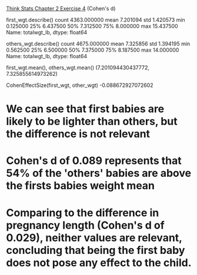 [Think Stats Chapter 2 Exercise 4](http://greenteapress.com/thinkstats2/html/thinkstats2003.html#toc24) (Cohen's d)

first_wgt.describe()
count    4363.000000
mean        7.201094
std         1.420573
min         0.125000
25%         6.437500
50%         7.312500
75%         8.000000
max        15.437500
Name: totalwgt_lb, dtype: float64

others_wgt.describe()
count    4675.000000
mean        7.325856
std         1.394195
min         0.562500
25%         6.500000
50%         7.375000
75%         8.187500
max        14.000000
Name: totalwgt_lb, dtype: float64

first_wgt.mean(), others_wgt.mean()
(7.201094430437772, 7.325855614973262)

CohenEffectSize(first_wgt, other_wgt)
-0.088672927072602

# We can see that first babies are likely to be lighter than others, but the difference is not relevant
# Cohen's d of 0.089 represents that 54% of the 'others' babies are above the firsts babies weight mean
# Comparing to the difference in pregnancy length (Cohen's d of 0.029), neither values are relevant, concluding that being the first baby does not pose any effect to the child.
